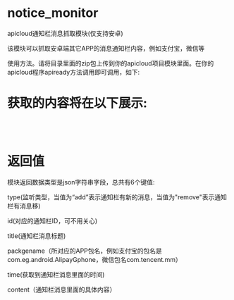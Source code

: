 # notice_monitor
apicloud通知栏消息抓取模块(仅支持安卓)

该模块可以抓取安卓端其它APP的消息通知栏内容，例如支付宝，微信等

使用方法。请将目录里面的zip包上传到你的apicloud项目模块里面。在你的apicloud程序apiready方法调用即可调用，如下:
<body>

<div class="main"><h1>获取的内容将在以下展示:</h1><div class="content"></div></div><br>

</body>
<script type="text/javascript"><br>
  
    apiready = function() {<br>
        
        var getNoticeMsg = api.require('notice');<br>
        
        getNoticeMsg.notice(function(ret){<br>
        
				
            var r = document.getElementsByClassName("content")[0];<br>
            
            var str = JSON.parse(ret['res']);<br>
            
            if (str['type'] == 'add') {<br>
              
              var c = "  <b>标题:</b>"+ str['title'] + "  <b>ID号:</b>"+ str['id'] + "  <b>包名:</b>"+ str['packgename'] +" <b> 时间:</b>"+ str['time'] +"  <b>内容:</b>"+ str['content'];<br>
              
              r.innerHTML += "<br><span>"+ c +"</span>";<br>
            
            }<br>
        
        });<br>
    
    };<br>

</script><br>

# 返回值

模块返回数据类型是json字符串字段，总共有6个键值:

type(监听类型，当值为“add”表示通知栏有新的消息，当值为"remove"表示通知栏有消息移)

id(对应的通知栏ID，可不用关心)

title(通知栏消息标题)

packgename（所对应的APP包名，例如支付宝的包名是com.eg.android.AlipayGphone，微信包名com.tencent.mm）

time(获取到通知栏消息里面的时间)

content（通知栏消息里面的具体内容）

